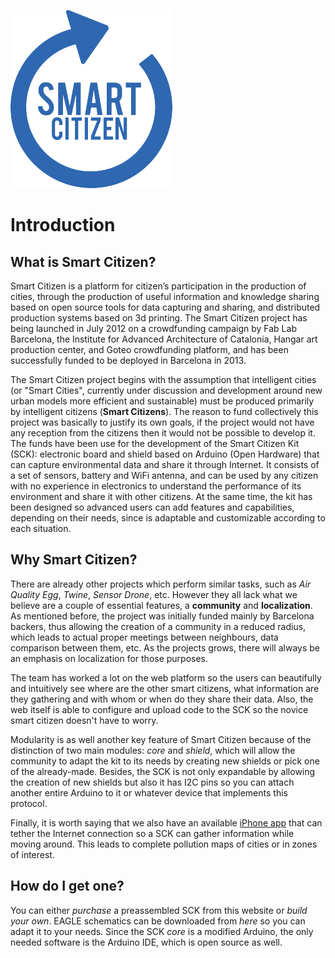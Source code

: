 ![Smart Citizen Logo](../pics/smartcitizen-logo.png)

# Introduction

## What is Smart Citizen?

Smart Citizen is a platform for citizen’s participation in the production of cities, through the production of useful information and knowledge sharing based on open source tools for data capturing and sharing, and distributed production systems based on 3d printing. The Smart Citizen project has being launched in July 2012 on a crowdfunding campaign by Fab Lab Barcelona, the Institute for Advanced Architecture of Catalonia, Hangar art production center, and Goteo crowdfunding platform, and has been successfully funded to be deployed in Barcelona in 2013.

The Smart Citizen project begins with the assumption that intelligent cities (or "Smart Cities", currently under discussion and development around new urban models more efficient and sustainable) must be produced primarily by intelligent citizens (**Smart Citizens**). The reason to fund collectively this project was basically to justify its own goals, if the project would not have any reception from the citizens then it would not be possible to develop it. The funds have been use for the development of the Smart Citizen Kit (SCK): electronic board and shield based on Arduino (Open Hardware) that can capture environmental data and share it through Internet. It consists of a set of sensors, battery and WiFi antenna, and can be used by any citizen with no experience in electronics to understand the performance of its environment and share it with other citizens. At the same time, the kit has been designed so advanced users can add features and capabilities, depending on their needs, since is adaptable and customizable according to each situation.

## Why Smart Citizen?

There are already other projects which perform similar tasks, such as *Air Quality Egg*, *Twine*, *Sensor Drone*, etc. However they all lack what we believe are a couple of essential features, a **community** and **localization**. As mentioned before, the project was initially funded mainly by Barcelona backers, thus allowing the creation of a community in a reduced radius, which leads to actual proper meetings between neighbours, data comparison between them, etc. As the projects grows, there will always be an emphasis on localization for those purposes.

The team has worked a lot on the web platform so the users can beautifully and intuitively see where are the other smart citizens, what information are they gathering and with whom or when do they share their data. Also, the web itself is able to configure and upload code to the SCK so the novice smart citizen doesn't have to worry.

Modularity is as well another key feature of Smart Citizen because of the distinction of two main modules: *core* and *shield*, which will allow the community to adapt the kit to its needs by creating new shields or pick one of the already-made. Besides, the SCK is not only expandable by allowing the creation of new shields but also it has I2C pins so you can attach another entire Arduino to it or whatever device that implements this protocol.

Finally, it is worth saying that we also have an available [iPhone app](http://#) that can tether the Internet connection so a SCK can gather information while moving around. This leads to complete pollution maps of cities or in zones of interest.

## How do I get one?

You can either *purchase* a preassembled SCK from this website or *build your own*. EAGLE schematics can be downloaded from *here* so you can adapt it to your needs. Since the SCK *core* is a modified Arduino, the only needed software is the Arduino IDE, which is open source as well.
